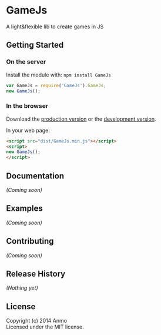# GameJs

A light&flexible lib to create games in JS

## Getting Started
### On the server
Install the module with: `npm install GameJs`

```javascript
var GameJs = require('GameJs').GameJs;
new GameJs();
```

### In the browser
Download the [production version][min] or the [development version][max].

[min]: https://raw.github.com/Anmo/GameJs/master/dist/GameJs.min.js
[max]: https://raw.github.com/Anmo/GameJs/master/dist/GameJs.js

In your web page:

```html
<script src="dist/GameJs.min.js"></script>
<script>
new GameJs();
</script>
```

## Documentation
_(Coming soon)_

## Examples
_(Coming soon)_

## Contributing
_(Coming soon)_

## Release History
_(Nothing yet)_

## License
Copyright (c) 2014 Anmo  
Licensed under the MIT license.
